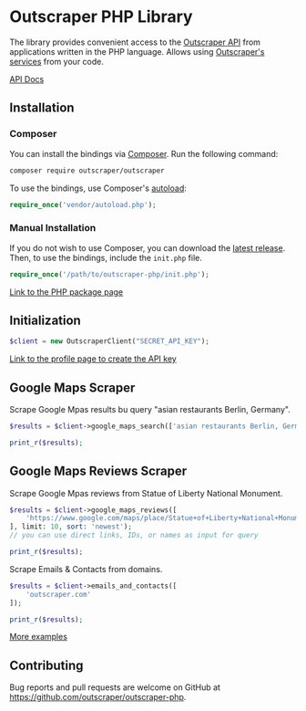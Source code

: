 # Outscraper PHP Library

The library provides convenient access to the [Outscraper API](https://app.outscraper.com/api-docs) from applications written in the PHP language. Allows using [Outscraper's services](https://outscraper.com/services/) from your code.

[API Docs](https://app.outscraper.com/api-docs)

## Installation

### Composer

You can install the bindings via [Composer](http://getcomposer.org/). Run the following command:

```bash
composer require outscraper/outscraper
```

To use the bindings, use Composer's [autoload](https://getcomposer.org/doc/01-basic-usage.md#autoloading):

```php
require_once('vendor/autoload.php');
```

### Manual Installation

If you do not wish to use Composer, you can download the [latest release](https://github.com/outscraper/outscraper-php/releases). Then, to use the bindings, include the `init.php` file.

```php
require_once('/path/to/outscraper-php/init.php');
```
[Link to the PHP package page](https://packagist.org/packages/outscraper/outscraper)

## Initialization
```php
$client = new OutscraperClient("SECRET_API_KEY");
```
[Link to the profile page to create the API key](https://app.outscraper.com/profile)

## Google Maps Scraper

Scrape Google Mpas results bu query "asian restaurants Berlin, Germany".

```php
$results = $client->google_maps_search(['asian restaurants Berlin, Germany'], 'en', 'DE');

print_r($results);
```

## Google Maps Reviews Scraper

Scrape Google Mpas reviews from Statue of Liberty National Monument.
```php
$results = $client->google_maps_reviews([
    'https://www.google.com/maps/place/Statue+of+Liberty+National+Monument/@40.6892494,-74.0466891,17z/data=!3m1!4b1!4m5!3m4!1s0x89c25090129c363d:0x40c6a5770d25022b!8m2!3d40.6892494!4d-74.0445004'
], limit: 10, sort: 'newest');
// you can use direct links, IDs, or names as input for query

print_r($results);
```

Scrape Emails & Contacts from domains.
```php
$results = $client->emails_and_contacts([
    'outscraper.com'
]);

print_r($results);
```

[More examples](https://github.com/outscraper/outscraper-php/tree/master/examples)

## Contributing
Bug reports and pull requests are welcome on GitHub at https://github.com/outscraper/outscraper-php.
